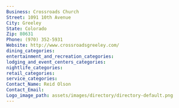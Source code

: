 ```yaml
---
Business: Crossroads Church
Street: 1091 10th Avenue
City: Greeley
State: Colorado
Zip: 80631
Phone: (970) 352-5931
Website: http://www.crossroadsgreeley.com/
dining_categories: 
entertainment_and_recreation_categories: 
lodging_and_event_centers_categories: 
nightlife_categories: 
retail_categories: 
service_categories: 
Contact_Name: Reid Olson
Contact_Email: 
Logo_image_path: assets/images/directory/directory-default.png
---
```


